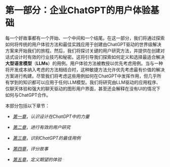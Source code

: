 # 第一部分：企业ChatGPT的用户体验基础

每一个好故事都有一个开始、一个中间和一个结尾。在这一部分，我们将通过探索如何将传统的用户体验方法和最佳实践应用于创建由ChatGPT驱动的世界级解决方案来开始我们的旅程。然后，我们将探讨关键的用户研究方法，并提供在创建对话式设计时有效的行业技巧和秘密。这将引导我们探索如何定义和选择最适合解决**大型语言模型**（**LLMs**）的用例。用户体验方法被教授以优先考虑用例。当与一种将开发成本纳入考虑的方法相结合时，这种敏捷方法允许优先考虑最有价值的解决方案进行构建。尽管我们将考虑这些用例如何在ChatGPT中发挥作用，但几乎所有学到的知识都可以应用于任何LLM模型。我们将研究由LLM驱动的应用程序、仅聊天体验和强大的聊天驱动的图形用户界面，甚至还会解释在没有UI的情况下如何与ChatGPT合作。

本部分包括以下章节：

+   [*第一章*](B21964_01.xhtml#_idTextAnchor016)，*认识设计在ChatGPT中的力量*

+   [*第二章*](B21964_02_split_000.xhtml#_idTextAnchor031)，*进行有效的用户研究*

+   [*第三章*](B21964_03.xhtml#_idTextAnchor058)，*识别ChatGPT的最佳用例*

+   [*第四章*](B21964_04.xhtml#_idTextAnchor085)，*评分故事*

+   [*第五章*](B21964_05_split_000.xhtml#_idTextAnchor108)，*定义期望的体验*
